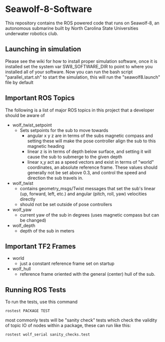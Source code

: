 # Seawolf-8-Software
This repository contains the ROS powered code that runs on Seawolf-8, an autonomous submarine built by North Carolina State Universities underwater robotics club.

## Launching in simulation
Please see the wiki for how to install proper simulation software, once it is installed set the system var SW8_SOFTWARE_DIR to point to where you installed all of your software. Now you can run the bash script "parallel_start.sh" to start the simulation, this will run the "seawolf8.launch" file by default

## Important ROS Topics
The following is a list of major ROS topics in this project that a developer should be aware of
* wolf_twist_setpoint
    * Sets setpoints for the sub to move towards
        * angular x y z are in terms of the subs magnetic compass and setting these will make the pose controller align the sub to this magnetic heading
        * linear z is in terms of depth below surface, and setting it will cause the sub to submerge to the given depth
        * linear x,y act as a speed vectors and exist in terms of "world" coordinates, an absolute reference frame. These values should generally not be set above 0.3, and control the speed and direction the sub travels in. 
* wolf_twist
    * contains geometry_msgs/Twist messages that set the sub's linear (up, forward, left, etc.) and angular (pitch, roll, yaw) velocities directly
    * should not be set outside of pose controllers
* wolf_yaw
    * current yaw of the sub in degrees (uses magnetic compass but can be changed)
* wolf_depth
    * depth of the sub in meters

## Important TF2 Frames
* world
    * just a constant reference frame set on startup
* wolf_hull
    * reference frame oriented with the general (center) hull of the sub. 

## Running ROS Tests
To run the tests, use this command

`rostest PACKAGE TEST`

most commonly tests will be "sanity check" tests which check the validity of topic IO of nodes within a package, these can run like this:

`rostest wolf_serial sanity_checks.test`